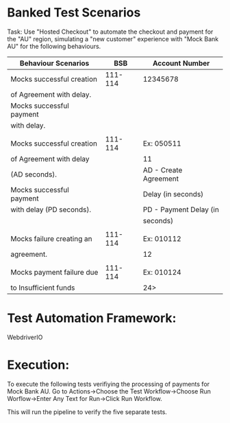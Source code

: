 # Banked Test Scenarios
Task: Use "Hosted Checkout" to automate the checkout and payment for the "AU" region, simulating a "new customer" experience with "Mock Bank AU" for the following behaviours.

|Behaviour Scenarios       | BSB     | Account Number          | 
|---------------------------|---------|-------------------------|
| Mocks successful creation | 111-114 | 12345678                |
| of Agreement with delay.  |         |                         |
| Mocks successful payment  |         |                         |
| with delay.               |         |                         |
|                           |         |                         |
| Mocks successful creation | 111-114 | Ex: 050511              |
| of Agreement with delay   |         | <AD><PD>11              |
| (AD seconds).             |         | AD - Create Agreement   |
| Mocks successful payment  |         | Delay (in seconds)      |
|  with delay (PD seconds). |         | PD - Payment Delay (in  |
|                           |         | seconds)                |
|                           |         |                         |
|Mocks failure creating an  | 111-114 | Ex: 010112              |
|agreement.                 |         | <AD><PD>12              |
|                           |         |                         |
| Mocks payment failure due | 111-114 | Ex: 010124              |
| to Insufficient funds     |         | <AD><PD>24>             | 

# Test Automation Framework: 
WebdriverIO

# Execution:
To execute the following tests verifiying the processing of payments for Mock Bank AU. Go to Actions->Choose the Test Workflow->Choose Run Worflow->Enter Any Text for Run->Click Run Workflow. 

This will run the pipeline to verify the five separate tests.
